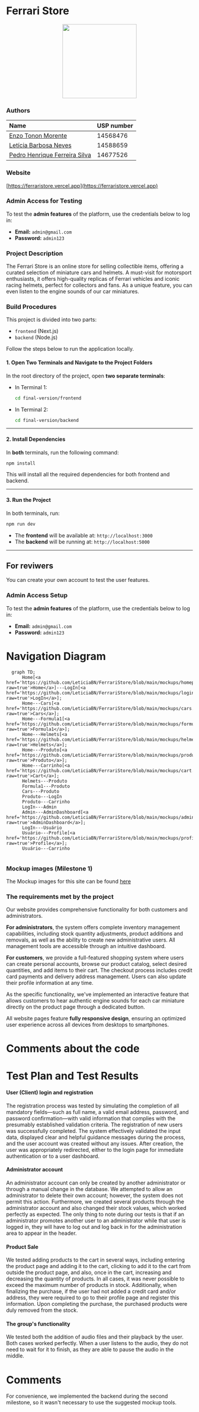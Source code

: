 # Ferrari Store

<p align="center">
  <img width="200" src="https://github.com/LeticiaBN/FerrariStore/blob/main/initial-design/img/ferrari.jpg?raw=true">
</p>

### Authors
| Name                                                       | USP number |
| :--------------------------------------------------------- | :--------- |
| [Enzo Tonon Morente](https://github.com/EnzoTM)     | 14568476   |
| [Letícia Barbosa Neves](https://github.com/LeticiaBN) | 14588659   |
| [Pedro Henrique Ferreira Silva](https://github.com/pedrohfsilva)  | 14677526   |

### Website

[https://ferraristore.vercel.app](https://ferraristore.vercel.app)

### Admin Access for Testing

To test the **admin features** of the platform, use the credentials below to log in:

* **Email:** `admin@gmail.com`
* **Password:** `admin123`

### Project Description

The Ferrari Store is an online store for selling collectible items, offering a curated selection of miniature cars and helmets. A must-visit for motorsport enthusiasts, it offers high-quality replicas of Ferrari vehicles and iconic racing helmets, perfect for collectors and fans. As a unique feature, you can even listen to the engine sounds of our car miniatures.

### Build Procedures

This project is divided into two parts:

* `frontend` (Next.js)
* `backend` (Node.js)

Follow the steps below to run the application locally.

#### 1. Open Two Terminals and Navigate to the Project Folders

In the root directory of the project, open **two separate terminals**:

* In Terminal 1:

  ```bash
  cd final-version/frontend
  ```

* In Terminal 2:

  ```bash
  cd final-version/backend
  ```

---

#### 2. Install Dependencies

In **both** terminals, run the following command:

```bash
npm install
```

This will install all the required dependencies for both frontend and backend.

---

#### 3. Run the Project

In both terminals, run:

```bash
npm run dev
```

* The **frontend** will be available at: `http://localhost:3000`
* The **backend** will be running at: `http://localhost:5000`

---

## For reviwers 

You can create your own account to test the user features.

### Admin Access Setup

To test the **admin features** of the platform, use the credentials below to log in:

* **Email:** `admin@gmail.com`
* **Password:** `admin123`

# Navigation Diagram

```mermaid
  graph TD;
      Home[<a href='https://github.com/LeticiaBN/FerrariStore/blob/main/mockups/homepage.png?raw=true'>Home</a>]---LogIn[<a href='https://github.com/LeticiaBN/FerrariStore/blob/main/mockups/login.png?raw=true'>LogIn</a>];
      Home---Cars[<a href='https://github.com/LeticiaBN/FerrariStore/blob/main/mockups/cars.png?raw=true'>Cars</a>];
      Home---Formula1[<a href='https://github.com/LeticiaBN/FerrariStore/blob/main/mockups/formula1.png?raw=true'>Formula1</a>];
      Home---Helmets[<a href='https://github.com/LeticiaBN/FerrariStore/blob/main/mockups/helmets.png?raw=true'>Helmets</a>];
      Home---Produto[<a href='https://github.com/LeticiaBN/FerrariStore/blob/main/mockups/product.png?raw=true'>Produto</a>];
      Home---Carrinho[<a href='https://github.com/LeticiaBN/FerrariStore/blob/main/mockups/cart.png?raw=true'>Cart</a>];
      Helmets---Produto
      Formula1---Produto
      Cars---Produto
      Produto---LogIn
      Produto---Carrinho
      LogIn---Admin
      Admin---AdminDashboard[<a href='https://github.com/LeticiaBN/FerrariStore/blob/main/mockups/admin.png?raw=true'>AdminDashboard</a>];
      LogIn---Usuário
      Usuário---Profile[<a href='https://github.com/LeticiaBN/FerrariStore/blob/main/mockups/profile.png?raw=true'>Profile</a>];
      Usuário---Carrinho
      
```

### Mockup images (Milestone 1)

The Mockup images for this site can be found <a href='https://github.com/LeticiaBN/FerrariStore/tree/596a93f7db89f1ddb446b2b4f2ebcaa334f32165/mockups'>here</a>

### The requirements met by the project
Our website provides comprehensive functionality for both customers and administrators.

**For administrators**, the system offers complete inventory management capabilities, including stock quantity adjustments, product additions and removals, as well as the ability to create new administrative users. All management tools are accessible through an intuitive dashboard.

**For customers**, we provide a full-featured shopping system where users can create personal accounts, browse our product catalog, select desired quantities, and add items to their cart. The checkout process includes credit card payments and delivery address management. Users can also update their profile information at any time.

As the specific functionality, we've implemented an interactive feature that allows customers to hear authentic engine sounds for each car miniature directly on the product page through a dedicated button.

All website pages feature **fully responsive design**, ensuring an optimized user experience across all devices from desktops to smartphones.

# Comments about the code

# Test Plan and Test Results

#### User (Client) login and registration
The registration process was tested by simulating the completion of all mandatory fields—such as full name, a valid email address, password, and password confirmation—with valid information that complies with the presumably established validation criteria. The registration of new users was successfully completed. The system effectively validated the input data, displayed clear and helpful guidance messages during the process, and the user account was created without any issues. After creation, the user was appropriately redirected, either to the login page for immediate authentication or to a user dashboard.

#### Administrator account
An administrator account can only be created by another administrator or through a manual change in the database. We attempted to allow an administrator to delete their own account; however, the system does not permit this action. Furthermore, we created several products through the administrator account and also changed their stock values, which worked perfectly as expected. The only thing to note during our tests is that if an administrator promotes another user to an administrator while that user is logged in, they will have to log out and log back in for the administration area to appear in the header.

#### Product Sale
We tested adding products to the cart in several ways, including entering the product page and adding it to the cart, clicking to add it to the cart from outside the product page, and also, once in the cart, increasing and decreasing the quantity of products. In all cases, it was never possible to exceed the maximum number of products in stock. Additionally, when finalizing the purchase, if the user had not added a credit card and/or address, they were required to go to their profile page and register this information. Upon completing the purchase, the purchased products were duly removed from the stock.

#### The group's functionality
We tested both the addition of audio files and their playback by the user. Both cases worked perfectly. When a user listens to the audio, they do not need to wait for it to finish, as they are able to pause the audio in the middle.

# Comments
For convenience, we implemented the backend during the second milestone, so it wasn't necessary to use the suggested mockup tools.
